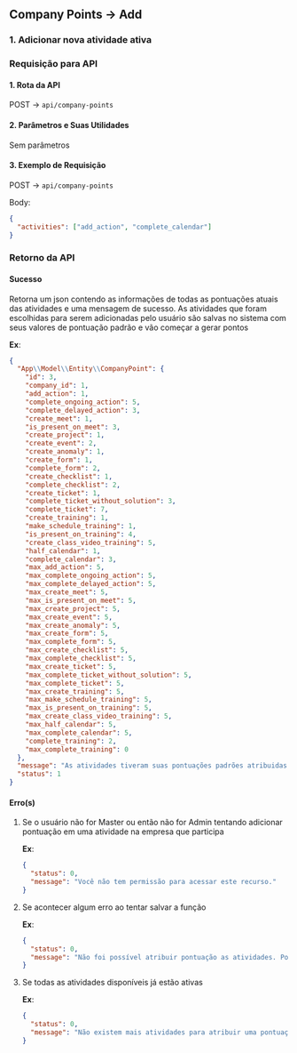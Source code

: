 ## Company Points -> Add

### 1. Adicionar nova atividade ativa

### Requisição para API

#### 1. Rota da API

POST -> `api/company-points`

#### 2. Parâmetros e Suas Utilidades

Sem parâmetros

#### 3. Exemplo de Requisição

POST -> `api/company-points`

Body:

```json
{
  "activities": ["add_action", "complete_calendar"]
}
```

### Retorno da API

#### Sucesso

Retorna um json contendo as informações de todas as pontuações atuais das atividades e uma mensagem de sucesso. As atividades que foram escolhidas para serem adicionadas pelo usuário são salvas no sistema com seus valores de pontuação padrão e vão começar a gerar pontos

**Ex**:

```json
{
  "App\\Model\\Entity\\CompanyPoint": {
    "id": 3,
    "company_id": 1,
    "add_action": 1,
    "complete_ongoing_action": 5,
    "complete_delayed_action": 3,
    "create_meet": 1,
    "is_present_on_meet": 3,
    "create_project": 1,
    "create_event": 2,
    "create_anomaly": 1,
    "create_form": 1,
    "complete_form": 2,
    "create_checklist": 1,
    "complete_checklist": 2,
    "create_ticket": 1,
    "complete_ticket_without_solution": 3,
    "complete_ticket": 7,
    "create_training": 1,
    "make_schedule_training": 1,
    "is_present_on_training": 4,
    "create_class_video_training": 5,
    "half_calendar": 1,
    "complete_calendar": 3,
    "max_add_action": 5,
    "max_complete_ongoing_action": 5,
    "max_complete_delayed_action": 5,
    "max_create_meet": 5,
    "max_is_present_on_meet": 5,
    "max_create_project": 5,
    "max_create_event": 5,
    "max_create_anomaly": 5,
    "max_create_form": 5,
    "max_complete_form": 5,
    "max_create_checklist": 5,
    "max_complete_checklist": 5,
    "max_create_ticket": 5,
    "max_complete_ticket_without_solution": 5,
    "max_complete_ticket": 5,
    "max_create_training": 5,
    "max_make_schedule_training": 5,
    "max_is_present_on_training": 5,
    "max_create_class_video_training": 5,
    "max_half_calendar": 5,
    "max_complete_calendar": 5,
    "complete_training": 2,
    "max_complete_training": 0
  },
  "message": "As atividades tiveram suas pontuações padrões atribuidas com sucesso.",
  "status": 1
}
```

#### Erro(s)

1.  Se o usuário não for Master ou então não for Admin tentando adicionar pontuação em uma atividade na empresa que participa

    **Ex**:

    ```json
    {
      "status": 0,
      "message": "Você não tem permissão para acessar este recurso."
    }
    ```

2.  Se acontecer algum erro ao tentar salvar a função

    **Ex**:

    ```json
    {
      "status": 0,
      "message": "Não foi possível atribuir pontuação as atividades. Por favor, tente novamente."
    }
    ```

3.  Se todas as atividades disponíveis já estão ativas

    **Ex**:

    ```json
    {
      "status": 0,
      "message": "Não existem mais atividades para atribuir uma pontuação."
    }
    ```
